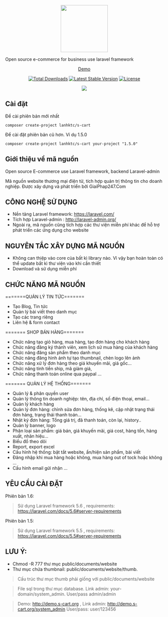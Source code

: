 <p align="center">
    <img src="https://s-cart.org/scart.png" width="150"><br>
</p>
<p>Open source e-commerce for business use laravel framework</p>
<p align="center">
<a href="http://demo.s-cart.org">Demo</a>
</p>
<p align="center">
<a href="https://packagist.org/packages/lanhktc/laravel-ecommerce"><img src="https://poser.pugx.org/lanhktc/laravel-ecommerce/d/total.svg" alt="Total Downloads"></a>
<a href="https://packagist.org/packages/lanhktc/laravel-ecommerce"><img src="https://poser.pugx.org/lanhktc/laravel-ecommerce/v/stable.svg" alt="Latest Stable Version"></a>
<a href="https://packagist.org/packages/lanhktc/laravel-ecommerce"><img src="https://poser.pugx.org/lanhktc/laravel-ecommerce/license.svg" alt="License"></a>
</p>
<p align="center"><img src="https://giaiphap247.com/images/public.jpg"></p>

## Cài đặt

Để cài phiên bản mới nhất


```
composer create-project lanhktc/s-cart
```

Để cài đặt phiên bản cũ hơn. Ví dụ 1.5.0

```
composer create-project lanhktc/s-cart your-project "1.5.0"
```


## Giới thiệu về mã nguồn
Open source E-commerce use Laravel framework, backend Laravel-admin

Mã nguồn website thương mại điện tử, tích hợp quản trị thông tin cho doanh nghiệp. Được xây dựng và phát triển bởi GiaiPhap247.Com

## CÔNG NGHỆ SỬ DỤNG
- Nền tảng Laravel framework: https://laravel.com/
- Tích hợp Laravel-admin : http://laravel-admin.org/
- Ngoài ra, mã nguồn cũng tích hợp các thư viện miễn phí khác để hỗ trợ phát triển các ứng dụng cho website


## NGUYÊN TẮC XÂY DỰNG MÃ NGUỒN
- Không can thiệp vào core của bất kì library nào. Vì vậy bạn hoàn toàn có thể update bất kì thư viện vào khi cần thiết
- Download và sử dụng miễn phí



## CHỨC NĂNG MÃ NGUỒN

=======QUẢN LÝ TIN TỨC=======

- Tạo Blog, Tin tức
- Quản lý bài viết theo danh mục
- Tạo các trang riêng
- Liên hệ & form contact

======= SHOP BÁN HÀNG=======

- Chức năng tạo giỏ hàng, mua hàng, tạo đơn hàng cho khách hàng
- Chức năng đăng ký thành viên, xem lịch sử mua hàng của khách hàng
- Chức năng đăng sản phẩm theo danh mục
- Chức năng đăng hình ảnh tự tạo thumbnail, chèn logo lên ảnh
- Chức năng xử lý đơn hàng theo giá khuyến mãi, giá gốc...
- Chức năng tính tiền ship, mã giảm giá,
- Chức năng thanh toán online qua paypal
...

======= QUẢN LÝ HỆ THỐNG=======

- Quản lý & phân quyền user
- Quản lý thông tin doanh nghiệp: tên, địa chỉ, số điện thoại, email...
- Quản lý khách hàng
- Quản lý đơn hàng: chỉnh sửa đơn hàng, thống kê, cập nhật trạng thái đơn hàng, trạng thái thanh toán...
- Nhật ký đơn hàng: Tổng giá trị, đã thanh toán, còn lại, history..
- Quản lý banner, logo
- Phân loại sản phẩm: giá bán, giá khuyến mãi, giá cost, hàng tồn, hàng xuất, nhãn hiệu...
- Biểu đồ theo dõi
- Report, export excel
- Cấu hình hệ thống: bật tắt website, ẩn/hiện sản phẩm, bài viết
- Đăng nhập khi mua hàng hoặc không, mua hàng out of tock hoặc không ...
- Cấu hình email gửi nhận
...


## YÊU CẦU CÀI ĐẶT
Phiên bản 1.6:

> Sử dụng Laravel framework 5.6 , requirements: https://laravel.com/docs/5.6#server-requirements

Phiên bản 1.5:

> Sử dụng Laravel framework 5.5 , requirements: https://laravel.com/docs/5.5#server-requirements


## LƯU Ý:

- Chmod -R 777 thư mục public/documents/website
- Thư mục chứa thumbnail: public/documents/website/thumb.
> Cấu trúc thư mục thumb phải giống với  public/documents/website

> File sql trong thư mục database. Link admin: your-domain/system_admin. User/pass admin/admin

> Demo: http://demo.s-cart.org , Link admin: http://demo.s-cart.org/system_admin   User/pass: user/123456

